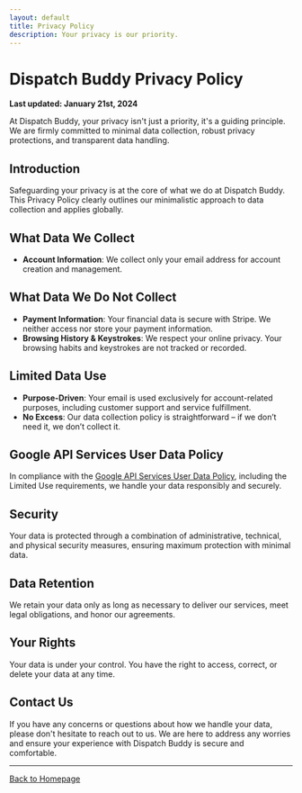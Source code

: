 ```yaml
---
layout: default
title: Privacy Policy
description: Your privacy is our priority.
---
```


# Dispatch Buddy Privacy Policy

**Last updated: January 21st, 2024**

At Dispatch Buddy, your privacy isn't just a priority, it's a guiding principle. We are firmly committed to minimal data collection, robust privacy protections, and transparent data handling.

## Introduction

Safeguarding your privacy is at the core of what we do at Dispatch Buddy. This Privacy Policy clearly outlines our minimalistic approach to data collection and applies globally.

## What Data We Collect

- **Account Information**: We collect only your email address for account creation and management.

## What Data We Do Not Collect

- **Payment Information**: Your financial data is secure with Stripe. We neither access nor store your payment information.
- **Browsing History & Keystrokes**: We respect your online privacy. Your browsing habits and keystrokes are not tracked or recorded.

## Limited Data Use

- **Purpose-Driven**: Your email is used exclusively for account-related purposes, including customer support and service fulfillment.
- **No Excess**: Our data collection policy is straightforward – if we don’t need it, we don’t collect it.

## Google API Services User Data Policy

In compliance with the [Google API Services User Data Policy](https://developers.google.com/terms/api-services-user-data-policy#additional_requirements_for_specific_api_scopes), including the Limited Use requirements, we handle your data responsibly and securely.

## Security

Your data is protected through a combination of administrative, technical, and physical security measures, ensuring maximum protection with minimal data.

## Data Retention

We retain your data only as long as necessary to deliver our services, meet legal obligations, and honor our agreements.

## Your Rights

Your data is under your control. You have the right to access, correct, or delete your data at any time.

## Contact Us

If you have any concerns or questions about how we handle your data, please don't hesitate to reach out to us. We are here to address any worries and ensure your experience with Dispatch Buddy is secure and comfortable.

---

[Back to Homepage](./)